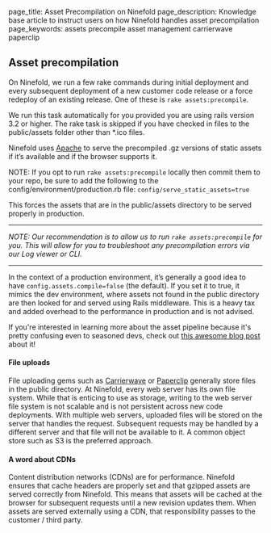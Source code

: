 page_title: Asset Precompilation on Ninefold
page_description: Knowledge base article to instruct users on how Ninefold handles asset precompilation
page_keywords: assets precompile asset management carrierwave paperclip

## Asset precompilation 

On Ninefold, we run a few rake commands during initial deployment and every subsequent deployment of a new customer code release or a force redeploy of an existing release. One of these is `rake assets:precompile`.

We run this task automatically for you provided you are using rails version 3.2 or higher.  The rake task is skipped if you have checked in files to the public/assets folder other than *.ico files.  

Ninefold uses [Apache](http://apache.com) to serve the precompiled .gz versions of static assets if it’s available and if the browser supports it.

NOTE: If you opt to run `rake assets:precompile` locally then commit them to your repo, be sure to add the following to the config/environment/production.rb file: `config/serve_static_assets=true`

This forces the assets that are in the public/assets directory to be served properly in production.  

***
_NOTE: Our recommendation is to allow us to run `rake assets:precompile` for you. This will allow for you to troubleshoot any precompilation errors via our Log viewer or CLI._
***

In the context of a production environment, it’s generally a good idea to have `config.assets.compile=false` (the default). If you set it to true, it mimics the dev environment, where assets not found in the public directory are then looked for and served using Rails middleware.  This is a heavy tax and added overhead to the performance in production and is not advised.

If you're interested in learning more about the asset pipeline because it's pretty confusing even to seasoned devs, check out [this awesome blog post](https://ninefold.com/blog/2014/07/01/rails-and-the-warped-asset-pipeline/) about it!

#### File uploads 
File uploading gems such as [Carrierwave](https://github.com/carrierwaveuploader/carrierwave) or [Paperclip](https://github.com/thoughtbot/paperclip) generally store files in the public directory. At Ninefold, every web server has its own file system. While that is enticing to use as storage, writing to the web server file system is not scalable and is not persistent across new code deployments. With multiple web servers, uploaded files will be stored on the server that handles the request. Subsequent requests may be handled by a different server and that file will not be available to it. A common object store such as S3 is the preferred approach.

#### A word about CDNs
Content distribution networks (CDNs) are for performance. Ninefold ensures that cache headers are properly set and that gzipped assets are served correctly from Ninefold. This means that assets will be cached at the browser for subsequent requests until a new revision updates them. When assets are served externally using a CDN, that responsibility passes to the customer / third party.

